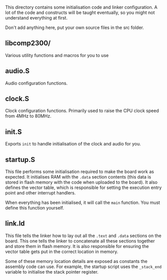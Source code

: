 This directory contains some initialisation code and linker configuration. A lot of the code and
constructs will be taught eventually, so you might not understand everything at first.

Don't add anything here, put your own source files in the src folder.


## libcomp2300/

Various utility functions and macros for you to use


## audio.S

Audio configuration functions.


## clock.S

Clock configuration functions. Primarily used to raise the CPU clock speed from 4MHz to 80MHz.


## init.S

Exports `init` to handle initialisation of the clock and audio for you.


## startup.S

This file performs some initialisation required to make the board work as expected. It initialises
RAM with the `.data` section contents (this data is stored in flash memory with the code when uploaded
to the board). It also defines the vector table, which is responsible for setting the execution entry
point and other interrupt handlers.

When everything has been initialised, it will call the `main` function. You must define this function yourself.


## link.ld

This file tells the linker how to lay out all the `.text` and `.data` sections on the board. This one tells
the linker to concatenate all these sections together and store them in flash memory. It is also responsible
for ensuring the vector table gets put in the correct location in memory.

Some of these memory location details are exposed as constants the assembly code can use. For example, the
startup script uses the `_stack_end` variable to initialise the stack pointer register.

